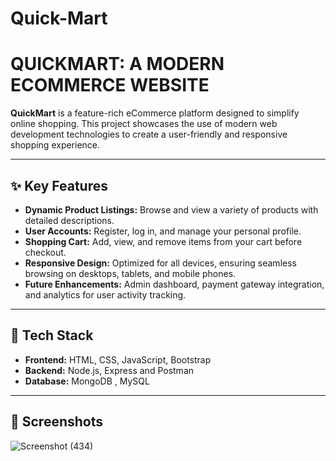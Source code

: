 # Quick-Mart
# **QUICKMART: A MODERN ECOMMERCE WEBSITE**

**QuickMart** is a feature-rich eCommerce platform designed to simplify online shopping. This project showcases the use of modern web development technologies to create a user-friendly and responsive shopping experience.

---

## **✨ Key Features**
- **Dynamic Product Listings:** Browse and view a variety of products with detailed descriptions.
- **User Accounts:** Register, log in, and manage your personal profile.
- **Shopping Cart:** Add, view, and remove items from your cart before checkout.
- **Responsive Design:** Optimized for all devices, ensuring seamless browsing on desktops, tablets, and mobile phones.
- **Future Enhancements:** Admin dashboard, payment gateway integration, and analytics for user activity tracking.

---

## **🔧 Tech Stack**
- **Frontend:** HTML, CSS, JavaScript, Bootstrap
- **Backend:**  Node.js, Express and Postman
- **Database:** MongoDB , MySQL

---

## **📸 Screenshots**
![Screenshot (434)](https://github.com/user-attachments/assets/4f2cb4b8-7c25-45ad-96c8-f13480bcfa6c)

